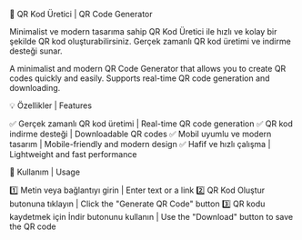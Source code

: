 🚀 QR Kod Üretici | QR Code Generator

Minimalist ve modern tasarıma sahip QR Kod Üretici ile hızlı ve kolay bir şekilde QR kod oluşturabilirsiniz. Gerçek zamanlı QR kod üretimi ve indirme desteği sunar.

A minimalist and modern QR Code Generator that allows you to create QR codes quickly and easily. Supports real-time QR code generation and downloading.

💡 Özellikler | Features

✅ Gerçek zamanlı QR kod üretimi | Real-time QR code generation
✅ QR kod indirme desteği | Downloadable QR codes
✅ Mobil uyumlu ve modern tasarım | Mobile-friendly and modern design
✅ Hafif ve hızlı çalışma | Lightweight and fast performance

📌 Kullanım | Usage

1️⃣ Metin veya bağlantıyı girin | Enter text or a link
2️⃣ QR Kod Oluştur butonuna tıklayın | Click the "Generate QR Code" button
3️⃣ QR kodu kaydetmek için İndir butonunu kullanın | Use the "Download" button to save the QR code
